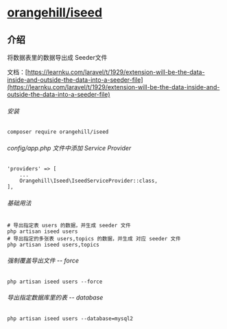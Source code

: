 # [orangehill/iseed](https://packagist.org/packages/orangehill/iseed)

## 介绍
将数据表里的数据导出成 Seeder文件

文档：[https://learnku.com/laravel/t/1929/extension-will-be-the-data-inside-and-outside-the-data-into-a-seeder-file](https://learnku.com/laravel/t/1929/extension-will-be-the-data-inside-and-outside-the-data-into-a-seeder-file)

###### 安装
```
composer require orangehill/iseed
```

###### config/app.php 文件中添加 Service Provider
```
'providers' => [
    ...
    Orangehill\Iseed\IseedServiceProvider::class,
],
```

###### 基础用法
```
# 导出指定表 users 的数据，并生成 seeder 文件
php artisan iseed users
# 导出指定的多张表 users,topics 的数据，并生成 对应 seeder 文件
php artisan iseed users,topics
```

###### 强制覆盖导出文件 -- force
```
php artisan iseed users --force
```

###### 导出指定数据库里的表 -- database
```
php artisan iseed users --database=mysql2
```